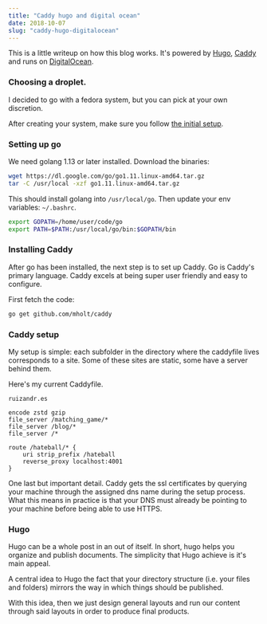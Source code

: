 ```yaml
---
title: "Caddy hugo and digital ocean"
date: 2018-10-07
slug: "caddy-hugo-digitalocean"
---
```


This is a little writeup on how this blog works. It's powered by
[Hugo], [Caddy] and runs on [DigitalOcean].

[Hugo]: https://gohugo.io/
[Caddy]: https://caddyserver.com/
[DigitalOcean]: https://www.digitalocean.com/

### Choosing a droplet.
I decided to go with a fedora system, but you can pick at your own discretion.

After creating your system, make sure you follow
[the initial setup](https://www.digitalocean.com/community/tutorials/initial-setup-of-a-fedora-22-server).

### Setting up go
We need golang 1.13 or later installed. Download the binaries:

```bash
wget https://dl.google.com/go/go1.11.linux-amd64.tar.gz
tar -C /usr/local -xzf go1.11.linux-amd64.tar.gz
```

This should install golang into `/usr/local/go`. Then update your env variables:
`~/.bashrc`.

```bash
export GOPATH=/home/user/code/go
export PATH=$PATH:/usr/local/go/bin:$GOPATH/bin
```

### Installing Caddy

After go has been installed, the next step is to set up Caddy. Go is
Caddy's primary language. Caddy excels at being super user friendly and
easy to configure.

First fetch the code:

```bash
go get github.com/mholt/caddy
```

### Caddy setup

My setup is simple: each subfolder in the directory where the caddyfile
lives corresponds to a site. Some of these sites are static, some
have a server behind them.

Here's my current Caddyfile.

```caddy
ruizandr.es

encode zstd gzip
file_server /matching_game/*
file_server /blog/*
file_server /*

route /hateball/* {
    uri strip_prefix /hateball
    reverse_proxy localhost:4001
}
```

One last but important detail. Caddy gets the ssl certificates by
querying your machine through the assigned dns name during the
setup process. What this means in practice is that your DNS must
already be pointing to your machine before being able to use
HTTPS.

### Hugo

Hugo can be a whole post in an out of itself. In short, hugo
helps you organize and publish documents. The simplicity
that Hugo achieve is it's main appeal.

A central idea to Hugo the fact that your directory structure
(i.e. your files and folders) mirrors the way in which things should
be published.

With this idea, then we just design general layouts and run our
content through said layouts in order to produce final
products.
